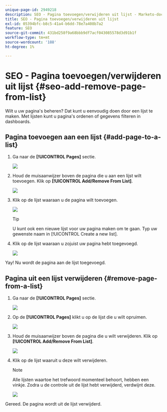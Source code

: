 ```yaml
---
unique-page-id: 2949218
description: SEO - Pagina toevoegen/verwijderen uit lijst - Marketo-documenten - Productdocumentatie
title: SEO - Pagina toevoegen/verwijderen uit lijst
exl-id: 05394bfc-b8c5-41a4-b6dd-78e7a408b7a2
feature: SEO
source-git-commit: 431bd258f9a68bbb9df7acf043085578d3d91b1f
workflow-type: tm+mt
source-wordcount: '188'
ht-degree: 1%

---
```


# SEO - Pagina toevoegen/verwijderen uit lijst {#seo-add-remove-page-from-list}

Wilt u uw pagina&#39;s beheren? Dat kunt u eenvoudig doen door een lijst te maken. Met lijsten kunt u pagina&#39;s ordenen of gegevens filteren in dashboards.

## Pagina toevoegen aan een lijst {#add-page-to-a-list}

1. Ga naar de **[!UICONTROL Pages]** sectie.

   ![](assets/image2014-9-18-13-3a2-3a49.png)

1. Houd de muisaanwijzer boven de pagina die u aan een lijst wilt toevoegen. Klik op **[!UICONTROL Add/Remove From List]**.

   ![](assets/image2014-9-18-13-3a2-3a53.png)

1. Klik op de lijst waaraan u de pagina wilt toevoegen.

   ![](assets/image2014-9-18-13-3a3-3a13.png)

   >[!TIP]
   >
   >U kunt ook een nieuwe lijst voor uw pagina maken om te gaan. Typ uw gewenste naam in [!UICONTROL Create a new list].

1. Klik op de lijst waaraan u zojuist uw pagina hebt toegevoegd.

   ![](assets/image2014-9-18-13-3a3-3a40.png)

Yay! Nu wordt de pagina aan de lijst toegevoegd.

## Pagina uit een lijst verwijderen {#remove-page-from-a-list}

1. Ga naar de **[!UICONTROL Pages]** sectie.

   ![](assets/image2014-9-18-13-3a3-3a45.png)

1. Op de **[!UICONTROL Pages]** klikt u op de lijst die u wilt opruimen.

   ![](assets/image2014-9-18-13-3a3-3a59.png)

1. Houd de muisaanwijzer boven de pagina die u wilt verwijderen. Klik op **[!UICONTROL Add/Remove From List]**.

   ![](assets/image2014-9-18-13-3a4-3a3.png)

1. Klik op de lijst waaruit u deze wilt verwijderen.

   >[!NOTE]
   >
   >Alle lijsten waartoe het trefwoord momenteel behoort, hebben een vinkje. Zodra u de controle uit de lijst hebt verwijderd, verdwijnt deze.

   ![](assets/image2014-9-18-13-3a5-3a40.png)

Gereed. De pagina wordt uit de lijst verwijderd.
